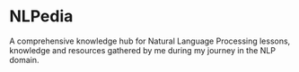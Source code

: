 # NLPedia
A comprehensive knowledge hub for Natural Language Processing lessons,  knowledge and resources gathered by me during my journey in the NLP domain.
